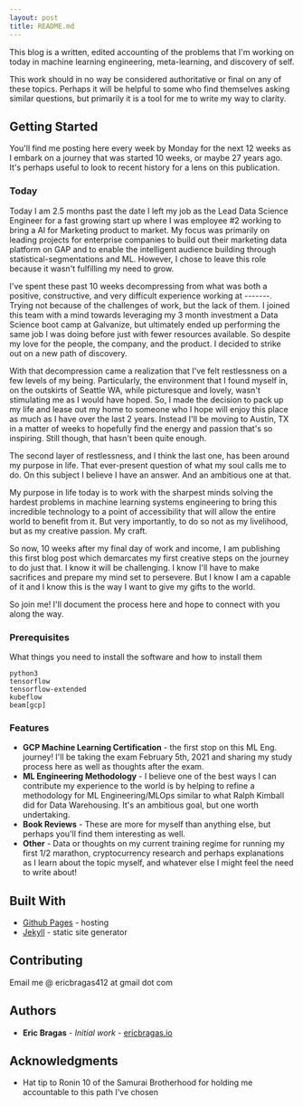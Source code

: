 ```yaml
---
layout: post
title: README.md
---
```


This blog is a written, edited accounting of the problems that I'm working on today in machine learning engineering, meta-learning, and discovery of self. 

This work should in no way be considered authoritative or final on any of these topics. Perhaps it will be helpful to some who find themselves asking similar questions, but primarily it is a tool for me to write my way to clarity.

## Getting Started

You'll find me posting here every week by Monday for the next 12 weeks as I embark on a journey that was started 10 weeks, or maybe 27 years ago. It's perhaps useful to look to recent history for a lens on this publication.

### Today
Today I am 2.5 months past the date I left my job as the Lead Data Science Engineer for a fast growing start up where I was employee #2 working to bring a AI for Marketing product to market. My focus was primarily on leading projects for enterprise companies to build out their marketing data platform on GAP and to enable the intelligent audience building through statistical-segmentations and ML. However, I chose to leave this role because it wasn't fulfilling my need to grow.

I've spent these past 10 weeks decompressing from what was both a positive, constructive, and very difficult experience working at -------. Trying not because of the challenges of work, but the lack of them. I joined this team with a mind towards leveraging my 3 month investment a Data Science boot camp at Galvanize, but ultimately ended up performing the same job I was doing before just with fewer resources available. So despite my love for the people, the company, and the product. I decided to strike out on a new path of discovery.

With that decompression came a realization that I've felt restlessness on a few levels of my being. Particularly, the environment that I found myself in, on the outskirts of Seattle WA, while picturesque and lovely, wasn't stimulating me as I would have hoped. So, I made the decision to pack up my life and lease out my home to someone who I hope will enjoy this place as much as I have over the last 2 years. Instead I'll be moving to Austin, TX in a matter of weeks to hopefully find the energy and passion that's so inspiring. Still though, that hasn't been quite enough.

The second layer of restlessness, and I think the last one, has been around my purpose in life. That ever-present question of what my soul calls me to do. On this subject I believe I have an answer. And an ambitious one at that.

My purpose in life today is to work with the sharpest minds solving the hardest problems in machine learning systems engineering to bring this incredible technology to a point of accessibility that will allow the entire world to benefit from it. But very importantly, to do so not as my livelihood, but as my creative passion. My craft.

So now, 10 weeks after my final day of work and income, I am publishing this first blog post which demarcates my first creative steps on the journey to do just that. I know it will be challenging. I know I'll have to make sacrifices and prepare my mind set to persevere. But I know I am a capable of it and I know this is the way I want to give my gifts to the world.

So join me! I'll document the process here and hope to connect with you along the way.

### Prerequisites

What things you need to install the software and how to install them

```
python3
tensorflow
tensorflow-extended
kubeflow
beam[gcp]
```

### Features
* **GCP Machine Learning Certification** - the first stop on this ML Eng. journey! I'll be taking the exam February 5th, 2021 and sharing my study process here as well as thoughts after the exam.
* **ML Engineering Methodology** - I believe one of the best ways I can contribute my experience to the world is by helping to refine a methodology for ML Engineering/MLOps similar to what Ralph Kimball did for Data Warehousing. It's an ambitious goal, but one worth undertaking.
* **Book Reviews** - These are more for myself than anything else, but perhaps you'll find them interesting as well.
* **Other** - Data or thoughts on my current training regime for running my first 1/2 marathon, cryptocurrency research and perhaps explanations as I learn about the topic myself, and whatever else I might feel the need to write about!

<!-- ### Installing

A step by step series of examples that tell you how to get a development env running

Say what the step will be

```
Give the example
```

And repeat

```
until finished
```

End with an example of getting some data out of the system or using it for a little demo -->

<!-- ## Running the tests

Explain how to run the automated tests for this system -->

<!-- ### Break down into end to end tests

Explain what these tests test and why

```
Give an example
``` -->

<!-- ### And coding style tests

Explain what these tests test and why

```
Give an example
``` -->

<!-- ## Deployment

Add additional notes about how to deploy this on a live system -->

## Built With

* [Github Pages](https://pages.github.com/) - hosting
* [Jekyll](https://jekyllrb.com/) - static site generator

<!-- * [Dropwizard](http://www.dropwizard.io/1.0.2/docs/) - The web framework used
* [Maven](https://maven.apache.org/) - Dependency Management
* [ROME](https://rometools.github.io/rome/) - Used to generate RSS Feeds -->

## Contributing

<!-- Please read [CONTRIBUTING.md](https://gist.github.com/PurpleBooth/b24679402957c63ec426) for details on our code of conduct, and the process for submitting pull requests to us. -->

Email me @ ericbragas412 at gmail dot com

<!-- ## Versioning

We use [SemVer](http://semver.org/) for versioning. For the versions available, see the [tags on this repository](https://github.com/your/project/tags).  -->

## Authors

* **Eric Bragas** - *Initial work* - [ericbragas.io](https://www.ericbragas.io)

<!-- See also the list of [contributors](https://github.com/your/project/contributors) who participated in this project. -->

<!-- ## License

This project is licensed under the MIT License - see the [LICENSE.md](LICENSE.md) file for details -->

## Acknowledgments

* Hat tip to Ronin 10 of the Samurai Brotherhood for holding me accountable to this path I've chosen

